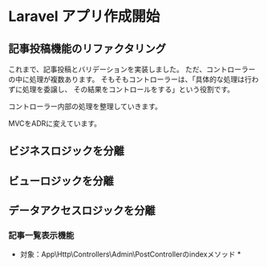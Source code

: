# Laravel アプリ作成開始

## 記事投稿機能のリファクタリング

これまで、記事投稿とバリデーションを実装しました。
ただ、コントローラーの中に処理が複数あります。
そもそもコントローラーは、「具体的な処理は行わずに処理を委譲し、
その結果をコントロールをする」という役割です。

コントローラー内部の処理を整理していきます。

MVCをADRに変えています。

## ビジネスロジックを分離

## ビューロジックを分離

## データアクセスロジックを分離

### 記事一覧表示機能

* 対象：App\Http\Controllers\Admin\PostControllerのindexメソッド
    * 